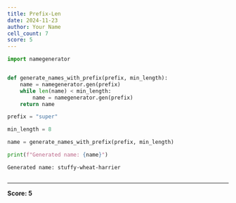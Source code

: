 ```yaml
---
title: Prefix-Len
date: 2024-11-23
author: Your Name
cell_count: 7
score: 5
---
```


```python
import namegenerator



```


```python
def generate_names_with_prefix(prefix, min_length):
    name = namegenerator.gen(prefix)
    while len(name) < min_length:
        name = namegenerator.gen(prefix)
    return name


```


```python
prefix = "super"

```


```python
min_length = 8

```


```python
name = generate_names_with_prefix(prefix, min_length)

```


```python
print(f"Generated name: {name}")
```

    Generated name: stuffy-wheat-harrier



```python

```


---
**Score: 5**

